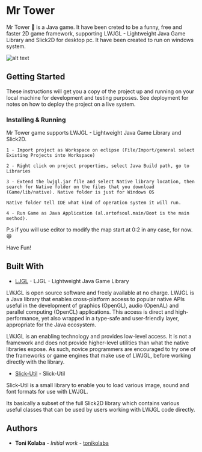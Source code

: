 # Mr Tower 

Mr Tower :tokyo_tower: is a Java game. It have been creted to be a funny, free and faster 2D game framework, supporting LWJGL - Lightweight Java Game Library and Slick2D for desktop pc. It have been created to run on windows system.

![alt text](https://github.com/tonikolaba/MrTower/blob/master/res/menu/MrTower.gif)

## Getting Started

These instructions will get you a copy of the project up and running on your local machine for development and testing purposes. See deployment for notes on how to deploy the project on a live system.

### Installing & Running

Mr Tower game supports LWJGL - Lightweight Java Game Library and Slick2D.

```
1 - Import project as Workspace on eclipse (File/Import/general select Existing Projects into Workspace)

2 - Right click on project properties, select Java Build path, go to Libraries

3 - Extend the lwjgl.jar file and select Native library location, then search for Native folder on the files that you download (Game/lib/native). Native folder is just for Windows OS

Native folder tell IDE what kind of operation system it will run.

4 - Run Game as Java Application (al.artofsoul.main/Boot is the main method).

```
P.s if you will use editor to modify the map start at 0:2 in any case, for now. :smile:

Have Fun!
 
## Built With

* [LJGL](https://www.lwjgl.org/) - LJGL - Lightweight Java Game Library

LWJGL is open source software and freely available at no charge. LWJGL is a Java library that enables cross-platform access to popular native APIs useful in the development of graphics (OpenGL), audio (OpenAL) and parallel computing (OpenCL) applications. This access is direct and high-performance, yet also wrapped in a type-safe and user-friendly layer, appropriate for the Java ecosystem.

LWJGL is an enabling technology and provides low-level access. It is not a framework and does not provide higher-level utilities than what the native libraries expose. As such, novice programmers are encouraged to try one of the frameworks or game engines that make use of LWJGL, before working directly with the library.



* [Slick-Util](http://slick.ninjacave.com/slick-util/) - Slick-Util 

Slick-Util is a small library to enable you to load various image, sound and font formats for use with LWJGL.

Its basically a subset of the full Slick2D library which contains various useful classes that can be used by users working with LWJGL code directly.


## Authors

* **Toni Kolaba** - *Initial work* - [tonikolaba](https://github.com/tonikolaba)


